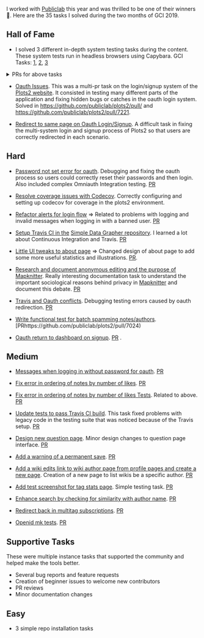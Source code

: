 
I worked with [Publiclab](https://publiclab.org) this year and was thrilled to be one of their winners :rocket:. Here are the 35 tasks I solved during the two months of GCI 2019.

## Hall of Fame

- I solved 3 different in-depth system testing tasks during the content. These system tests run in headless browsers using Capybara. GCI Tasks: [1](https://codein.withgoogle.com/archive/2019/t/6015285472002048/), [2](https://codein.withgoogle.com/archive/2019/t/6413406593089536/), [3](https://codein.withgoogle.com/archive/2019/t/6006675136315392/)
<details>
  <summary>PRs for above tasks</summary>
  <br>
  <ul>
    <li>https://github.com/publiclab/plots2/pull/7329</li>
    <li>https://github.com/publiclab/plots2/pull/7293</li>
    <li>https://github.com/publiclab/plots2/pull/7288</li>
    <li>https://github.com/publiclab/plots2/pull/7268</li>
    <li>https://github.com/publiclab/plots2/pull/7254</li>
    <li>https://github.com/publiclab/plots2/pull/7251</li>
  </ul>
</details>

- [Oauth Issues](https://codein.withgoogle.com/archive/2019/t/5997273587122176/). This was a multi-pr task on the login/signup system of the [Plots2 website](https://github.com/publiclab/plots2). It consisted in testing many different parts of the application and fixing hidden bugs or catches in the oauth login system. Solved in https://github.com/publiclab/plots2/pull/ and https://github.com/publiclab/plots2/pull/7221.

- [Redirect to same page on Oauth Login/Signup](https://codein.withgoogle.com/archive/2019/t/5179672933957632/). A difficult task in fixing the multi-system login and signup process of Plots2 so that users are correctly redirected in each scenario.

## Hard

- [Password not set error for oauth](https://codein.withgoogle.com/archive/2019/t/5284062525128704/). Debugging and fixing the oauth process so users could correctly reset their passwords and then login. Also included complex Omniauth Integration testing. [PR](https://github.com/publiclab/plots2/pull/7291)

- [Resolve coverage issues with Codecov](https://codein.withgoogle.com/archive/2019/t/5090273684619264/). Correctly configuring and setting up codecov for coverage in the plots2 environment.

- [Refactor alerts for login flow](https://codein.withgoogle.com/archive/2019/t/5692227880222720/) => Related to problems with logging and invalid messages when logging in with a banned user. [PR](https://github.com/publiclab/plots2/pull/7072)

- [Setup Travis CI in the](https://codein.withgoogle.com/archive/2019/t/6566406422790144/) [Simple Data Grapher repository](https://github.com/publiclab/simple-data-grapher). I learned a lot about Continuous Integration and Travis. [PR](https://github.com/publiclab/simple-data-grapher/pull/117)

- [Little UI tweaks to about page](https://codein.withgoogle.com/archive/2019/t/6576116186218496/) => Changed design of about page to add some more useful statistics and illustrations. [PR](https://github.com/publiclab/mapknitter/pull/1152).

- [Research and document anonymous editing and the purpose of Mapknitter](https://codein.withgoogle.com/archive/2019/t/5512659936477184/). Really interesting documentation task to understand the important sociological reasons behind privacy in [Mapknitter](https://mapknitter.org) and document this debate. [PR](https://github.com/publiclab/mapknitter/pull/1154)

- [Travis and Oauth conflicts](https://codein.withgoogle.com/archive/2019/t/5373857137950720/). Debugging testing errors caused by oauth redirection. [PR](https://github.com/publiclab/plots2/pull/7314)

- [Write functional test for batch spamming notes/authors](https://codein.withgoogle.com/archive/2019/t/6194787875553280/). [PRhttps://github.com/publiclab/plots2/pull/7024)

- [Oauth return to dashboard on signup](https://codein.withgoogle.com/archive/2019/t/5676472765775872/). [PR](https://github.com/publiclab/plots2/pull/7244)
. 
## Medium

- [Messages when logging in without password for oauth](https://codein.withgoogle.com/archive/2019/t/5916202187096064/). [PR](https://github.com/publiclab/plots2/pull/7292)

- [Fix error in ordering of notes by number of likes](https://codein.withgoogle.com/archive/2019/t/4666268112650240/). [PR](https://github.com/publiclab/plots2/pull/6919)

- [Fix error in ordering of notes by number of likes Tests](https://codein.withgoogle.com/archive/2019/t/6008919776821248/). Related to above. [PR](https://github.com/publiclab/plots2/pull/6938)

- [Update tests to pass Travis CI build](https://codein.withgoogle.com/archive/2019/t/4597419107418112/). This task fixed problems with legacy code in the testing suite that was noticed because of the Travis setup. [PR](https://github.com/publiclab/simple-data-grapher/pull/121)

- [Design new question page](https://codein.withgoogle.com/archive/2019/t/5667013410684928/). Minor design changes to question page interface. [PR](https://github.com/publiclab/plots2/pull/7034)

- [Add a warning of a permanent save](https://codein.withgoogle.com/archive/2019/t/5320110143700992/). [PR](https://github.com/publiclab/mapknitter/pull/1181)

- [Add a wiki edits link to wiki author page from profile pages and create a new page](https://codein.withgoogle.com/archive/2019/t/4790398061379584/). Creation of a new page to list wikis be a specific author. [PR](https://github.com/publiclab/plots2/pull/7169/)

- [Add test screenshot for tag stats page](https://codein.withgoogle.com/archive/2019/t/5582824057339904/). Simple testing task. [PR](https://github.com/publiclab/plots2/pull/7202)

- [Enhance search by checking for similarity with author name](https://codein.withgoogle.com/archive/2019/t/6145653701345280/). [PR](https://github.com/publiclab/spectral-workbench/pull/477)

- [Redirect back in multitag subscriptions](https://codein.withgoogle.com/archive/2019/t/6647913501949952/). [PR](https://github.com/publiclab/plots2/pull/7225)

- [Openid mk tests](https://codein.withgoogle.com/archive/2019/t/4690967202889728/). [PR](https://github.com/publiclab/plots2/pull/7247)

## Supportive Tasks
These were multiple instance tasks that supported the community and helped make the tools better.

- Several bug reports and feature requests
- Creation of beginner issues to welcome new contributors
- PR reviews
- Minor documentation changes

## Easy

- 3 simple repo installation tasks
